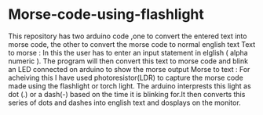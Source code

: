 # Morse-code-using-flashlight
This repository has two arduino code ,one to convert the entered text into morse code, the other to convert the morse code to normal english text
Text to morse  : In this the user has to enter an input statement in elglish ( alpha numeric ). The program will then convert this text to morse code and blink an LED connected on arduino to show the morse output
Morse to text : For acheiving this I have used photoresistor(LDR) to capture the morse code made using the flashlight or torch light. The arduino interprests this light as dot (.) or a dash(-)  based on the time it is blinking for.It then converts this series of dots and dashes into english text and dosplays on the monitor.
